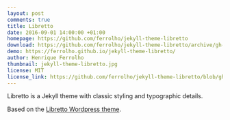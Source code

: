 ```yaml
---
layout: post
comments: true
title: Libretto
date: 2016-09-01 14:00:00 +01:00
homepage: https://github.com/ferrolho/jekyll-theme-libretto
download: https://github.com/ferrolho/jekyll-theme-libretto/archive/gh-pages.zip
demo: https://ferrolho.github.io/jekyll-theme-libretto/
author: Henrique Ferrolho
thumbnail: jekyll-theme-libretto.jpg
license: MIT
license_link: https://github.com/ferrolho/jekyll-theme-libretto/blob/gh-pages/LICENSE
---
```


Libretto is a Jekyll theme with classic styling and typographic details.

Based on the [Libretto Wordpress theme](https://wordpress.org/themes/libretto/).
